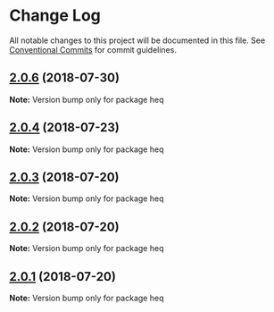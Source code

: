 # Change Log

All notable changes to this project will be documented in this file.
See [Conventional Commits](https://conventionalcommits.org) for commit guidelines.

<a name="2.0.6"></a>
## [2.0.6](https://github.com/tungv/heq/compare/heq@2.0.5...heq@2.0.6) (2018-07-30)




**Note:** Version bump only for package heq

<a name="2.0.4"></a>
## [2.0.4](https://github.com/tungv/heq/compare/heq@2.0.3...heq@2.0.4) (2018-07-23)




**Note:** Version bump only for package heq

<a name="2.0.3"></a>
## [2.0.3](https://github.com/tungv/heq/compare/heq@2.0.2...heq@2.0.3) (2018-07-20)




**Note:** Version bump only for package heq

<a name="2.0.2"></a>
## [2.0.2](https://github.com/tungv/heq/compare/heq@2.0.1...heq@2.0.2) (2018-07-20)




**Note:** Version bump only for package heq

<a name="2.0.1"></a>
## [2.0.1](https://github.com/tungv/heq/compare/heq@2.0.0...heq@2.0.1) (2018-07-20)




**Note:** Version bump only for package heq
